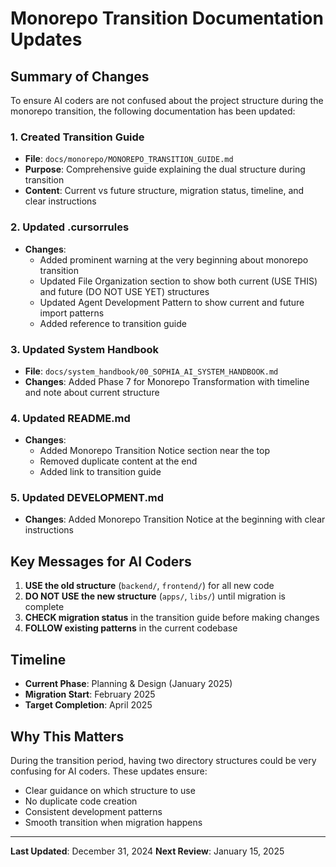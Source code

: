 # Monorepo Transition Documentation Updates

## Summary of Changes

To ensure AI coders are not confused about the project structure during the monorepo transition, the following documentation has been updated:

### 1. Created Transition Guide
- **File**: `docs/monorepo/MONOREPO_TRANSITION_GUIDE.md`
- **Purpose**: Comprehensive guide explaining the dual structure during transition
- **Content**: Current vs future structure, migration status, timeline, and clear instructions

### 2. Updated .cursorrules
- **Changes**:
  - Added prominent warning at the very beginning about monorepo transition
  - Updated File Organization section to show both current (USE THIS) and future (DO NOT USE YET) structures
  - Updated Agent Development Pattern to show current and future import patterns
  - Added reference to transition guide

### 3. Updated System Handbook
- **File**: `docs/system_handbook/00_SOPHIA_AI_SYSTEM_HANDBOOK.md`
- **Changes**: Added Phase 7 for Monorepo Transformation with timeline and note about current structure

### 4. Updated README.md
- **Changes**:
  - Added Monorepo Transition Notice section near the top
  - Removed duplicate content at the end
  - Added link to transition guide

### 5. Updated DEVELOPMENT.md
- **Changes**: Added Monorepo Transition Notice at the beginning with clear instructions

## Key Messages for AI Coders

1. **USE the old structure** (`backend/`, `frontend/`) for all new code
2. **DO NOT USE the new structure** (`apps/`, `libs/`) until migration is complete
3. **CHECK migration status** in the transition guide before making changes
4. **FOLLOW existing patterns** in the current codebase

## Timeline

- **Current Phase**: Planning & Design (January 2025)
- **Migration Start**: February 2025
- **Target Completion**: April 2025

## Why This Matters

During the transition period, having two directory structures could be very confusing for AI coders. These updates ensure:
- Clear guidance on which structure to use
- No duplicate code creation
- Consistent development patterns
- Smooth transition when migration happens

---

**Last Updated**: December 31, 2024
**Next Review**: January 15, 2025
